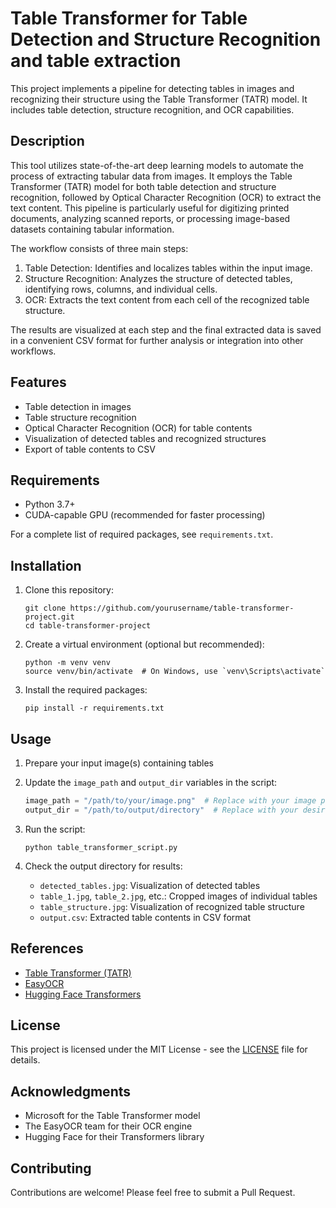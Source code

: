 # Table Transformer for Table Detection and Structure Recognition and table extraction

This project implements a pipeline for detecting tables in images and recognizing their structure using the Table Transformer (TATR) model. It includes table detection, structure recognition, and OCR capabilities.

## Description

This tool utilizes state-of-the-art deep learning models to automate the process of extracting tabular data from images. It employs the Table Transformer (TATR) model for both table detection and structure recognition, followed by Optical Character Recognition (OCR) to extract the text content. This pipeline is particularly useful for digitizing printed documents, analyzing scanned reports, or processing image-based datasets containing tabular information.

The workflow consists of three main steps:
1. Table Detection: Identifies and localizes tables within the input image.
2. Structure Recognition: Analyzes the structure of detected tables, identifying rows, columns, and individual cells.
3. OCR: Extracts the text content from each cell of the recognized table structure.

The results are visualized at each step and the final extracted data is saved in a convenient CSV format for further analysis or integration into other workflows.

## Features

- Table detection in images
- Table structure recognition
- Optical Character Recognition (OCR) for table contents
- Visualization of detected tables and recognized structures
- Export of table contents to CSV

## Requirements

- Python 3.7+
- CUDA-capable GPU (recommended for faster processing)

For a complete list of required packages, see `requirements.txt`.

## Installation

1. Clone this repository:
   ```
   git clone https://github.com/yourusername/table-transformer-project.git
   cd table-transformer-project
   ```

2. Create a virtual environment (optional but recommended):
   ```
   python -m venv venv
   source venv/bin/activate  # On Windows, use `venv\Scripts\activate`
   ```

3. Install the required packages:
   ```
   pip install -r requirements.txt
   ```

## Usage

1. Prepare your input image(s) containing tables

2. Update the `image_path` and `output_dir` variables in the script:
   ```python
   image_path = "/path/to/your/image.png"  # Replace with your image path
   output_dir = "/path/to/output/directory"  # Replace with your desired output directory
   ```

3. Run the script:
   ```
   python table_transformer_script.py
   ```

4. Check the output directory for results:
   - `detected_tables.jpg`: Visualization of detected tables
   - `table_1.jpg`, `table_2.jpg`, etc.: Cropped images of individual tables
   - `table_structure.jpg`: Visualization of recognized table structure
   - `output.csv`: Extracted table contents in CSV format

## References

- [Table Transformer (TATR)](https://github.com/microsoft/table-transformer)
- [EasyOCR](https://github.com/JaidedAI/EasyOCR)
- [Hugging Face Transformers](https://huggingface.co/transformers/)

## License

This project is licensed under the MIT License - see the [LICENSE](LICENSE) file for details.

## Acknowledgments

- Microsoft for the Table Transformer model
- The EasyOCR team for their OCR engine
- Hugging Face for their Transformers library

## Contributing

Contributions are welcome! Please feel free to submit a Pull Request.
